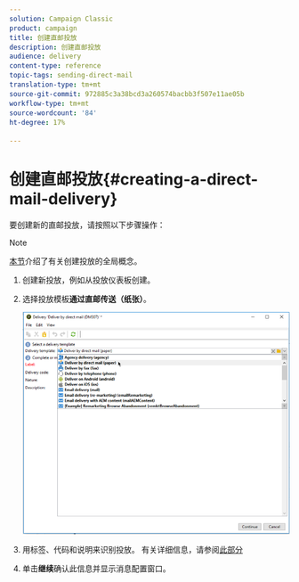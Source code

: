 ```yaml
---
solution: Campaign Classic
product: campaign
title: 创建直邮投放
description: 创建直邮投放
audience: delivery
content-type: reference
topic-tags: sending-direct-mail
translation-type: tm+mt
source-git-commit: 972885c3a38bcd3a260574bacbb3f507e11ae05b
workflow-type: tm+mt
source-wordcount: '84'
ht-degree: 17%

---
```



# 创建直邮投放{#creating-a-direct-mail-delivery}

要创建新的直邮投放，请按照以下步骤操作：

>[!NOTE]
>
>[本节](../../delivery/using/steps-about-delivery-creation-steps.md)介绍了有关创建投放的全局概念。

1. 创建新投放，例如从投放仪表板创建。
1. 选择投放模板&#x200B;**通过直邮传送（纸张）**。

   ![](assets/direct_mail.png)

1. 用标签、代码和说明来识别投放。 有关详细信息，请参阅[此部分](../../delivery/using/steps-create-and-identify-the-delivery.md#identifying-the-delivery)
1. 单击&#x200B;**继续**&#x200B;确认此信息并显示消息配置窗口。
